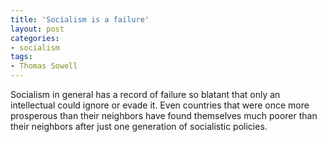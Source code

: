 ```yaml
---
title: 'Socialism is a failure'
layout: post
categories:
- socialism
tags:
- Thomas Sowell
---
```


Socialism in general has a record of failure so blatant that only an intellectual could ignore or evade it. Even countries that were once more prosperous than their neighbors have found themselves much poorer than their neighbors after just one generation of socialistic policies.